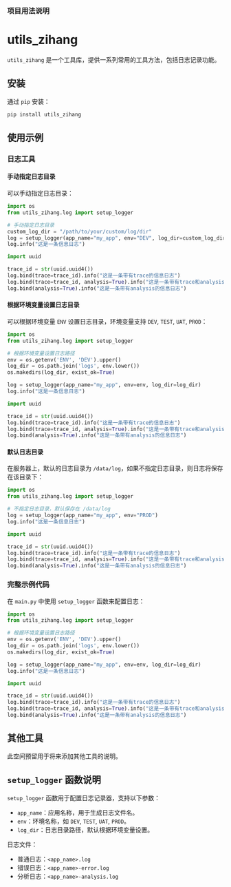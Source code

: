 ### 项目用法说明

# utils_zihang

`utils_zihang` 是一个工具库，提供一系列常用的工具方法，包括日志记录功能。

## 安装

通过 `pip` 安装：

```bash
pip install utils_zihang
```

## 使用示例

### 日志工具

#### 手动指定日志目录

可以手动指定日志目录：

```python
import os
from utils_zihang.log import setup_logger

# 手动指定日志目录
custom_log_dir = "/path/to/your/custom/log/dir"
log = setup_logger(app_name="my_app", env="DEV", log_dir=custom_log_dir)
log.info("这是一条信息日志")

import uuid

trace_id = str(uuid.uuid4())
log.bind(trace=trace_id).info("这是一条带有trace的信息日志")
log.bind(trace=trace_id, analysis=True).info("这是一条带有trace和analysis的信息日志")
log.bind(analysis=True).info("这是一条带有analysis的信息日志")
```

#### 根据环境变量设置日志目录

可以根据环境变量 `ENV` 设置日志目录，环境变量支持 `DEV`, `TEST`, `UAT`, `PROD`：

```python
import os
from utils_zihang.log import setup_logger

# 根据环境变量设置日志路径
env = os.getenv('ENV', 'DEV').upper()
log_dir = os.path.join('logs', env.lower())
os.makedirs(log_dir, exist_ok=True)

log = setup_logger(app_name="my_app", env=env, log_dir=log_dir)
log.info("这是一条信息日志")

import uuid

trace_id = str(uuid.uuid4())
log.bind(trace=trace_id).info("这是一条带有trace的信息日志")
log.bind(trace=trace_id, analysis=True).info("这是一条带有trace和analysis的信息日志")
log.bind(analysis=True).info("这是一条带有analysis的信息日志")
```

#### 默认日志目录

在服务器上，默认的日志目录为 `/data/log`，如果不指定日志目录，则日志将保存在该目录下：

```python
import os
from utils_zihang.log import setup_logger

# 不指定日志目录，默认保存在 /data/log
log = setup_logger(app_name="my_app", env="PROD")
log.info("这是一条信息日志")

import uuid

trace_id = str(uuid.uuid4())
log.bind(trace=trace_id).info("这是一条带有trace的信息日志")
log.bind(trace=trace_id, analysis=True).info("这是一条带有trace和analysis的信息日志")
log.bind(analysis=True).info("这是一条带有analysis的信息日志")
```

### 完整示例代码

在 `main.py` 中使用 `setup_logger` 函数来配置日志：

```python
import os
from utils_zihang.log import setup_logger

# 根据环境变量设置日志路径
env = os.getenv('ENV', 'DEV').upper()
log_dir = os.path.join('logs', env.lower())
os.makedirs(log_dir, exist_ok=True)

log = setup_logger(app_name="my_app", env=env, log_dir=log_dir)
log.info("这是一条信息日志")

import uuid

trace_id = str(uuid.uuid4())
log.bind(trace=trace_id).info("这是一条带有trace的信息日志")
log.bind(trace=trace_id, analysis=True).info("这是一条带有trace和analysis的信息日志")
log.bind(analysis=True).info("这是一条带有analysis的信息日志")
```

## 其他工具

此空间预留用于将来添加其他工具的说明。

## `setup_logger` 函数说明

`setup_logger` 函数用于配置日志记录器，支持以下参数：

- `app_name`：应用名称，用于生成日志文件名。
- `env`：环境名称，如 `DEV`, `TEST`, `UAT`, `PROD`。
- `log_dir`：日志目录路径，默认根据环境变量设置。

日志文件：

- 普通日志：`<app_name>.log`
- 错误日志：`<app_name>-error.log`
- 分析日志：`<app_name>-analysis.log`

